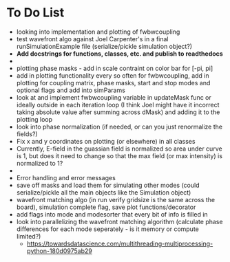 # To Do List
- looking into implementation and plotting of fwbwcoupling
- test wavefront algo against Joel Carpenter's in a final runSimulationExample file (serialize/pickle simulation object?)
- **Add docstrings for functions, classes, etc. and publish to readthedocs**
-
- plotting phase masks - add in scale contraint on color bar for [-pi, pi]
- add in plotting functionality every so often for fwbwcoupling, add in plotting for coupling matrix, phase masks, start and stop modes and optional flags and add into simParams
- look at and implement fwbwcoupling variable in updateMask func or ideally outside in each iteration loop (I think Joel might have it incorrect taking absolute value after summing across dMask) and adding it to the plotting loop
- look into phase normalization (if needed, or can you just renormalize the fields?)
- Fix x and y coordinates on plotting (or elsewhere) in all classes
- Currently, E-field in the guassian field is normalized so area under curve is 1, but does it need to change so that the max field (or max intensity) is normalized to 1?
- 
- Error handling and error messages 
- save off masks and load them for simulating other modes (could serialize/pickle all the main objects like the Simulation object)
- wavefront matching algo (in run verify gridsize is the same across the board), simulation complete flag, save plot functions/decorator
- add flags into mode and modesorter that every bit of info is filled in
- look into parallelizing the wavefront matching algorithm (calculate phase differences for each mode seperately - is it memory or compute limited?)
  - https://towardsdatascience.com/multithreading-multiprocessing-python-180d0975ab29